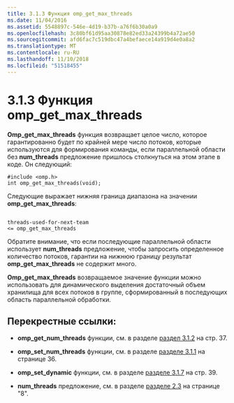 ```yaml
---
title: 3.1.3 Функция omp_get_max_threads
ms.date: 11/04/2016
ms.assetid: 5548897c-546e-4d19-b37b-a76f6b30a0a9
ms.openlocfilehash: 3c80bf61d95aa30878e82ed33a24399b4a72ae50
ms.sourcegitcommit: afd6fac7c519dbc47a4befaece14a919d4e0a8a2
ms.translationtype: MT
ms.contentlocale: ru-RU
ms.lasthandoff: 11/10/2018
ms.locfileid: "51518455"
---
```

# <a name="313-ompgetmaxthreads-function"></a>3.1.3 Функция omp_get_max_threads

**Omp_get_max_threads** функция возвращает целое число, которое гарантированно будет по крайней мере число потоков, которые используются для формирования команды, если параллельной области без **num_threads** предложение пришлось столкнуться на этом этапе в коде. Он следующий:

```
#include <omp.h>
int omp_get_max_threads(void);
```

Следующие выражает нижняя граница диапазона на значении **omp_get_max_threads**:

```

threads-used-for-next-team
<= omp_get_max_threads
```

Обратите внимание, что если последующие параллельной области использует **num_threads** предложение, чтобы запросить определенное количество потоков, гарантии на нижнюю границу результат **omp_get_max_threads** не содержит много.

**Omp_get_max_threads** возвращаемое значение функции можно использовать для динамического выделения достаточный объем хранилища для всех потоков в группе, сформированный в последующих область параллельной обработки.

## <a name="cross-references"></a>Перекрестные ссылки:

- **omp_get_num_threads** функции, см. в разделе [раздел 3.1.2](../../parallel/openmp/3-1-2-omp-get-num-threads-function.md) на стр. 37.

- **omp_set_num_threads** функции, см. в разделе [разделе 3.1.1](../../parallel/openmp/3-1-1-omp-set-num-threads-function.md) на странице 36.

- **omp_set_dynamic** функции, см. в разделе [разделе 3.1.7](../../parallel/openmp/3-1-7-omp-set-dynamic-function.md) на стр. 39.

- **num_threads** предложение, см. в разделе [разделе 2.3](../../parallel/openmp/2-3-parallel-construct.md) на странице "8".